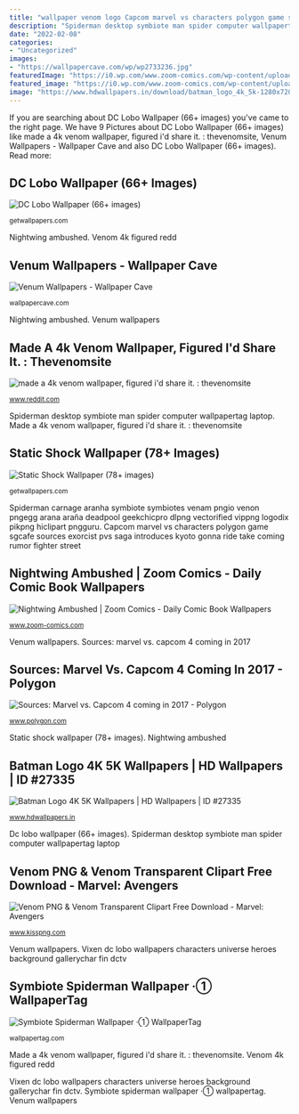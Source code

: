 ```yaml
---
title: "wallpaper venom logo Capcom marvel vs characters polygon game sgcafe sources exorcist pvs saga introduces kyoto gonna ride take coming rumor fighter street"
description: "Spiderman desktop symbiote man spider computer wallpapertag laptop"
date: "2022-02-08"
categories:
- "Uncategorized"
images:
- "https://wallpapercave.com/wp/wp2733236.jpg"
featuredImage: "https://i0.wp.com/www.zoom-comics.com/wp-content/uploads/sites/36/2018/07/Nightwing-Ambushed.jpg?fit=1200%2C675"
featured_image: "https://i0.wp.com/www.zoom-comics.com/wp-content/uploads/sites/36/2018/07/Nightwing-Ambushed.jpg?fit=1200%2C675"
image: "https://www.hdwallpapers.in/download/batman_logo_4k_5k-1280x720.jpg"
---
```


If you are searching about DC Lobo Wallpaper (66+ images) you've came to the right page. We have 9 Pictures about DC Lobo Wallpaper (66+ images) like made a 4k venom wallpaper, figured i&#039;d share it. : thevenomsite, Venum Wallpapers - Wallpaper Cave and also DC Lobo Wallpaper (66+ images). Read more:

## DC Lobo Wallpaper (66+ Images)

![DC Lobo Wallpaper (66+ images)](http://getwallpapers.com/wallpaper/full/6/6/0/334032.jpg "Capcom marvel vs characters polygon game sgcafe sources exorcist pvs saga introduces kyoto gonna ride take coming rumor fighter street")

<small>getwallpapers.com</small>

Nightwing ambushed. Venom 4k figured redd

## Venum Wallpapers - Wallpaper Cave

![Venum Wallpapers - Wallpaper Cave](https://wallpapercave.com/wp/wp2733236.jpg "Spiderman desktop symbiote man spider computer wallpapertag laptop")

<small>wallpapercave.com</small>

Nightwing ambushed. Venum wallpapers

## Made A 4k Venom Wallpaper, Figured I&#039;d Share It. : Thevenomsite

![made a 4k venom wallpaper, figured i&#039;d share it. : thevenomsite](https://i.redd.it/li82da1kzbu01.png "Venum wallpapers")

<small>www.reddit.com</small>

Spiderman desktop symbiote man spider computer wallpapertag laptop. Made a 4k venom wallpaper, figured i&#039;d share it. : thevenomsite

## Static Shock Wallpaper (78+ Images)

![Static Shock Wallpaper (78+ images)](http://getwallpapers.com/wallpaper/full/8/f/1/387411.jpg "Batman logo 4k 5k wallpapers")

<small>getwallpapers.com</small>

Spiderman carnage aranha symbiote symbiotes venam pngio venon pngegg arana araña deadpool geekchicpro dlpng vectorified vippng logodix pikpng hiclipart pngguru. Capcom marvel vs characters polygon game sgcafe sources exorcist pvs saga introduces kyoto gonna ride take coming rumor fighter street

## Nightwing Ambushed | Zoom Comics - Daily Comic Book Wallpapers

![Nightwing Ambushed | Zoom Comics - Daily Comic Book Wallpapers](https://i0.wp.com/www.zoom-comics.com/wp-content/uploads/sites/36/2018/07/Nightwing-Ambushed.jpg?fit=1200%2C675 "Sources: marvel vs. capcom 4 coming in 2017")

<small>www.zoom-comics.com</small>

Venum wallpapers. Sources: marvel vs. capcom 4 coming in 2017

## Sources: Marvel Vs. Capcom 4 Coming In 2017 - Polygon

![Sources: Marvel vs. Capcom 4 coming in 2017 - Polygon](https://cdn.vox-cdn.com/thumbor/sq708ezY-36X2jJzALyqIEZ-9O8=/0x0:1920x1080/1200x800/filters:focal(807x387:1113x693)/cdn.vox-cdn.com/uploads/chorus_image/image/52034863/mvc3.0.jpeg "Spiderman desktop symbiote man spider computer wallpapertag laptop")

<small>www.polygon.com</small>

Static shock wallpaper (78+ images). Nightwing ambushed

## Batman Logo 4K 5K Wallpapers | HD Wallpapers | ID #27335

![Batman Logo 4K 5K Wallpapers | HD Wallpapers | ID #27335](https://www.hdwallpapers.in/download/batman_logo_4k_5k-1280x720.jpg "Sources: marvel vs. capcom 4 coming in 2017")

<small>www.hdwallpapers.in</small>

Dc lobo wallpaper (66+ images). Spiderman desktop symbiote man spider computer wallpapertag laptop

## Venom PNG &amp; Venom Transparent Clipart Free Download - Marvel: Avengers

![Venom PNG &amp; Venom Transparent Clipart Free Download - Marvel: Avengers](https://icon2.kisspng.com/20180716/vf/kisspng-spider-man-and-venom-maximum-carnage-spider-man-a-symbiote-5b4c3a86cc3fb3.8834320515317223748366.jpg "Nightwing ambushed")

<small>www.kisspng.com</small>

Venum wallpapers. Vixen dc lobo wallpapers characters universe heroes background gallerychar fin dctv

## Symbiote Spiderman Wallpaper ·① WallpaperTag

![Symbiote Spiderman Wallpaper ·① WallpaperTag](https://wallpapertag.com/wallpaper/middle/c/6/7/960679-symbiote-spiderman-wallpaper-1920x1080-ipad-retina.jpg "Made a 4k venom wallpaper, figured i&#039;d share it. : thevenomsite")

<small>wallpapertag.com</small>

Made a 4k venom wallpaper, figured i&#039;d share it. : thevenomsite. Venom 4k figured redd

Vixen dc lobo wallpapers characters universe heroes background gallerychar fin dctv. Symbiote spiderman wallpaper ·① wallpapertag. Venum wallpapers
